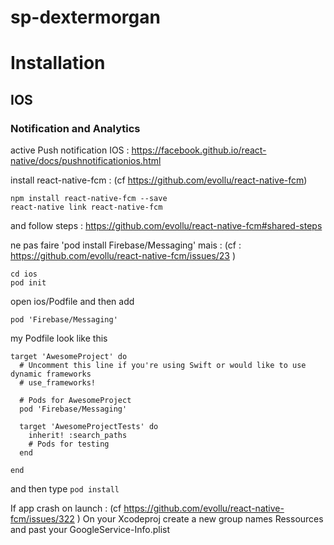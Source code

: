 # sp-dextermorgan

# Installation

## IOS

### Notification and Analytics

active Push notification IOS : https://facebook.github.io/react-native/docs/pushnotificationios.html

install react-native-fcm : (cf https://github.com/evollu/react-native-fcm)
```
npm install react-native-fcm --save
react-native link react-native-fcm
```
and follow steps : 
https://github.com/evollu/react-native-fcm#shared-steps

ne pas faire 'pod install Firebase/Messaging' mais : (cf : https://github.com/evollu/react-native-fcm/issues/23 )
```
cd ios
pod init
```
open ios/Podfile and then add
```
pod 'Firebase/Messaging'
```

my Podfile look like this
```
target 'AwesomeProject' do
  # Uncomment this line if you're using Swift or would like to use dynamic frameworks
  # use_frameworks!

  # Pods for AwesomeProject
  pod 'Firebase/Messaging'

  target 'AwesomeProjectTests' do
    inherit! :search_paths
    # Pods for testing
  end

end
```
and then type ```pod install```

If app crash on launch : (cf https://github.com/evollu/react-native-fcm/issues/322 )
On your Xcodeproj create a new group names Ressources and past your GoogleService-Info.plist

